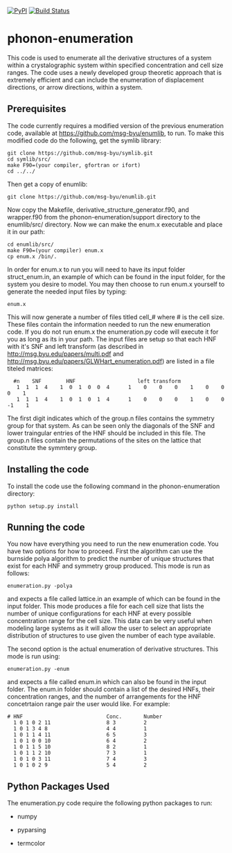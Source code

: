 [![PyPI](https://img.shields.io/pypi/v/fortpy.svg)](https://pypi.python.org/pypi/phenum/) [![Build Status](https://travis-ci.org/wsmorgan/phonon-enumeration.svg?branch=master)](https://travis-ci.org/wsmorgan/phonon-enumeration)

# phonon-enumeration

This code is used to enumerate all the derivative structures of a
system within a crystalographic system within specified concentration
and cell size ranges. The code uses a newly developed group theoretic
approach that is extremely efficient and can include the enumeration
of displacement directions, or arrow directions, within a system.

## Prerequisites

The code currently requires a modified version of the previous
enumeration code, available at https://github.com/msg-byu/enumlib, to
run. To make this modified code do the following, get the symlib library:

```
git clone https://github.com/msg-byu/symlib.git
cd symlib/src/
make F90=(your compiler, gfortran or ifort)
cd ../../
```

Then get a copy of enumlib:

```
git clone https://github.com/msg-byu/enumlib.git
```

Now copy the Makefile, derivative_structure_generator.f90, and
wrapper.f90 from the phonon-enumeration/support directory to the
enumlib/src/ directory. Now we can make the enum.x executable and
place it in our path:

```
cd enumlib/src/
make F90=(your compiler) enum.x
cp enum.x /bin/.
```

In order for enum.x to run you will need to have its input folder
struct_enum.in, an example of which can be found in the input folder,
for the system you desire to model. You may then choose to run enum.x
yourself to generate the needed input files by typing:

```
enum.x
```

This will now generate a number of files titled cell_# where # is the
cell size. These files contain the information needed to run the new
enumeration code. If you do not run enum.x the enumeration.py code
will execute it for you as long as its in your path. The input files
are setup so that each HNF with it's SNF and left transform (as
described in http://msg.byu.edu/papers/multi.pdf and
http://msg.byu.edu/papers/GLWHart_enumeration.pdf) are listed in a
file titeled matrices:

```
  #n	SNF		   HNF			          left transform
   1  1  1  4    1  0  1  0  0  4      1    0    0    0    1    0    0    0    1
   1  1  1  4    1  0  1  0  1  4      1    0    0    0    1    0    0   -1    1   
```

The first digit indicates which of the group.n files contains the
symmetry group for that system. As can be seen only the diagonals of
the SNF and lower traingular entries of the HNF should be included in
this file. The group.n files contain the permutations of the sites on
the lattice that constitute the symmtery group.

## Installing the code

To install the code use the following command in the
phonon-enumeration directory:

```
python setup.py install
```

## Running the code

You now have everything you need to run the new enumeration code. You
have two options for how to proceed. First the algorithm can use the
burnside polya algorithm to predict the number of unique structures
that exist for each HNF and symmetry group produced. This mode is run
as follows:

```
enumeration.py -polya
```

and expects a file called lattice.in an example of which can be found
in the input folder. This mode produces a file for each cell size that
lists the number of unique configurations for each HNF at every
possible concentration range for the cell size. This data can be very
useful when modeling large systems as it will allow the user to select
an appropriate distribution of structures to use given the number of
each type available.

The second option is the actual enumeration of derivative
structures. This mode is run using:

```
enumeration.py -enum
```

and expects a file called enum.in which can also be found in the input
folder. The enum.in folder should contain a list of the desired HNFs,
their concentration ranges, and the number of arrangements for the HNF
concetrtaion range pair the user would like. For example:
```
# HNF                           Conc.       Number
  1 0 1 0 2 11                  8 3         2
  1 0 1 3 4 8                   4 4         1
  1 0 1 1 4 11                  6 5         3
  1 0 1 0 0 10                  6 4         2
  1 0 1 1 5 10                  8 2         1
  1 0 1 1 2 10                  7 3         1
  1 0 1 0 3 11                  7 4         3
  1 0 1 0 2 9                   5 4         2
```

## Python Packages Used

The enumeration.py code require the following python packages to run:

- numpy

- pyparsing

- termcolor

